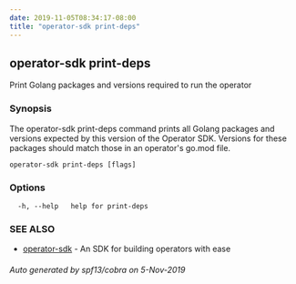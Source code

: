 ```yaml
---
date: 2019-11-05T08:34:17-08:00
title: "operator-sdk print-deps"
---
```

## operator-sdk print-deps

Print Golang packages and versions required to run the operator

### Synopsis

The operator-sdk print-deps command prints all Golang packages and versions expected
by this version of the Operator SDK. Versions for these packages should match
those in an operator's go.mod file.


```
operator-sdk print-deps [flags]
```

### Options

```
  -h, --help   help for print-deps
```

### SEE ALSO

* [operator-sdk](operator-sdk)	 - An SDK for building operators with ease

###### Auto generated by spf13/cobra on 5-Nov-2019
